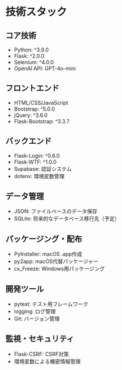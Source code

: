 # 技術スタック

## コア技術
- Python: ^3.9.0
- Flask: ^2.0.0
- Selenium: ^4.0.0
- OpenAI API: GPT-4o-mini

## フロントエンド
- HTML/CSS/JavaScript
- Bootstrap: ^5.0.0
- jQuery: ^3.6.0
- Flask-Bootstrap: ^3.3.7

## バックエンド
- Flask-Login: ^0.6.0
- Flask-WTF: ^1.0.0
- Supabase: 認証システム
- dotenv: 環境変数管理

## データ管理
- JSON: ファイルベースのデータ保存
- SQLite: 将来的なデータベース移行先（予定）

## パッケージング・配布
- PyInstaller: macOS .app作成
- py2app: macOS代替パッケージャー
- cx_Freeze: Windows用パッケージング

## 開発ツール
- pytest: テスト用フレームワーク 
- logging: ログ管理
- Git: バージョン管理

## 監視・セキュリティ
- Flask-CSRF: CSRF対策
- 環境変数による機密情報管理
